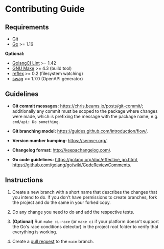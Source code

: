 # Contributing Guide

## Requirements

[Git]: https://git-scm.com/
[Go]: https://golang.org/dl/

* [Git][]
* [Go][] >= 1.16

**Optional:**

[GolangCI Lint]: https://github.com/golangci/golangci-lint/releases
[GNU Make]: https://www.gnu.org/software/make/
[reflex]: https://github.com/cespare/reflex
[swag]: https://github.com/swaggo/swag

* [GolangCI Lint][] >= 1.42
* [GNU Make][] >= 4.3 (build tool)
* [reflex][] >= 0.2 (filesystem watching)
* [swag][] >= 1.7.0 (OpenAPI generator)

## Guidelines

* **Git commit messages:** <https://chris.beams.io/posts/git-commit/>;
  additionally any commit must be scoped to the package where changes were
  made, which is prefixing the message with the package name, e.g.
  `cmd/api: Do something`.

* **Git branching model:** <https://guides.github.com/introduction/flow/>.

* **Version number bumping:** <https://semver.org/>.

* **Changelog format:** <http://keepachangelog.com/>.

* **Go code guidelines:** <https://golang.org/doc/effective_go.html>, <https://github.com/golang/go/wiki/CodeReviewComments>.

## Instructions

1. Create a new branch with a short name that describes the changes that you
   intend to do. If you don't have permissions to create branches, fork the
   project and do the same in your forked copy.

2. Do any change you need to do and add the respective tests.

3. **(Optional)** Run `make ci-race` (or `make ci` if your platform doesn't
   support the Go's race conditions detector) in the project root folder to
   verify that everything is working.

4. Create a [pull request](https://github.com/CapiUp/apis/compare) to the
   `main` branch.

